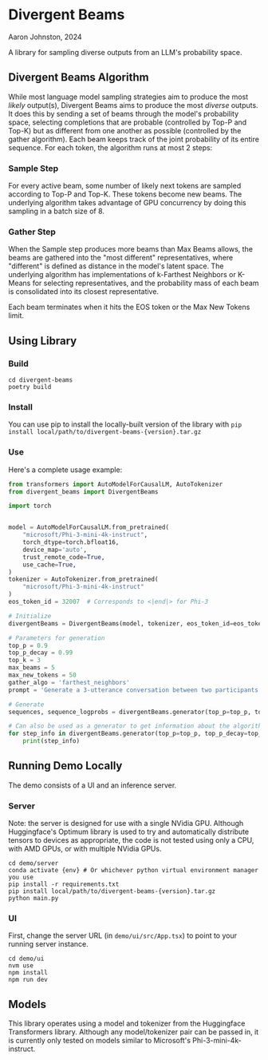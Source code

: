 # Divergent Beams

Aaron Johnston, 2024

A library for sampling diverse outputs from an LLM's probability space.

## Divergent Beams Algorithm

While most language model sampling strategies aim to produce the most
_likely_ output(s), Divergent Beams aims to produce the most
_diverse_ outputs. It does this by sending a set of beams
through the model's probability space, selecting completions that
are probable (controlled by Top-P and Top-K) but as different from
one another as possible (controlled by the gather algorithm). Each
beam keeps track of the joint probability of its entire sequence.
For each token, the algorithm runs at most 2 steps:

### Sample Step

For every active beam, some number of likely next tokens are sampled
according to Top-P and Top-K. These tokens become new beams. The
underlying algorithm takes advantage of GPU concurrency by doing
this sampling in a batch size of 8.

### Gather Step

When the Sample step produces more beams than Max Beams allows, the
beams are gathered into the "most different" representatives, where
"different" is defined as distance in the model's latent space. The
underlying algorithm has implementations of k-Farthest Neighbors or
K-Means for selecting representatives, and the probability mass of
each beam is consolidated into its closest representative.

Each beam terminates when it hits the EOS token or the Max New
Tokens limit.

## Using Library

### Build

```
cd divergent-beams
poetry build
```

### Install

You can use pip to install the locally-built version of the library with `pip install local/path/to/divergent-beams-{version}.tar.gz`

### Use

Here's a complete usage example:

```python
from transformers import AutoModelForCausalLM, AutoTokenizer
from divergent_beams import DivergentBeams

import torch


model = AutoModelForCausalLM.from_pretrained(
    "microsoft/Phi-3-mini-4k-instruct",
    torch_dtype=torch.bfloat16,
    device_map='auto',
    trust_remote_code=True,
    use_cache=True,
)
tokenizer = AutoTokenizer.from_pretrained(
    "microsoft/Phi-3-mini-4k-instruct"
)
eos_token_id = 32007  # Corresponds to <|end|> for Phi-3

# Initialize
divergentBeams = DivergentBeams(model, tokenizer, eos_token_id=eos_token_id, batch_size=8)

# Parameters for generation
top_p = 0.9
top_p_decay = 0.99
top_k = 3
max_beams = 5
max_new_tokens = 50
gather_algo = 'farthest_neighbors'
prompt = 'Generate a 3-utterance conversation between two participants.'

# Generate
sequences, sequence_logprobs = divergentBeams.generator(top_p=top_p, top_p_decay=top_p_decay, top_k=top_k, max_beams=max_beams, max_new_tokens=max_new_tokens, gather_algo=gather_algo, prompt=prompt)

# Can also be used as a generator to get information about the algorithm state at each step, useful for debugging.
for step_info in divergentBeams.generator(top_p=top_p, top_p_decay=top_p_decay, top_k=top_k, max_beams=max_beams, max_new_tokens=max_new_tokens, gather_algo=gather_algo, prompt=prompt):
    print(step_info)

```

## Running Demo Locally

The demo consists of a UI and an inference server.

### Server

Note: the server is designed for use with a single NVidia GPU. Although Huggingface's Optimum library is
used to try and automatically distribute tensors to devices as appropriate, the code is not tested using only
a CPU, with AMD GPUs, or with multiple NVidia GPUs.

```
cd demo/server
conda activate {env} # Or whichever python virtual environment manager you use
pip install -r requirements.txt
pip install local/path/to/divergent-beams-{version}.tar.gz
python main.py
```

### UI

First, change the server URL (in `demo/ui/src/App.tsx`) to point to your running server instance.

```
cd demo/ui
nvm use
npm install
npm run dev
```

## Models

This library operates using a model and tokenizer from the Huggingface Transformers library. Although any model/tokenizer pair can be passed in, it is currently only tested on models similar to Microsoft's Phi-3-mini-4k-instruct.
